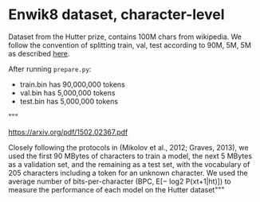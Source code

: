 
# Enwik8 dataset, character-level

Dataset from the Hutter prize, contains 100M chars from wikipedia.
We follow the convention of splitting train, val, test according to 90M, 5M, 5M as described [here](https://arxiv.org/abs/1808.04444).

After running `prepare.py`:

- train.bin has 90,000,000 tokens
- val.bin has 5,000,000 tokens
- test.bin has 5,000,000 tokens



"""

https://arxiv.org/pdf/1502.02367.pdf

Closely following the protocols in (Mikolov et al., 2012; Graves, 2013),
we used the first 90 MBytes of characters to train a model,
the next 5 MBytes as a validation set, and the remaining
as a test set, with the vocabulary of 205 characters including a token for an unknown character. We used the average
number of bits-per-character (BPC, E[− log2 P(xt+1|ht)])
to measure the performance of each model on the Hutter
dataset"""
